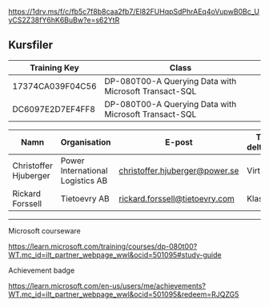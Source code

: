 https://1drv.ms/f/c/fb5c7f8b8caa2fb7/El82FUHqpSdPhrAEq4oVupwB0Bc_UyCS2Z38fY6hK6BuBw?e=s62YtR

Kursfiler
----------------------------------------------------------------------------

| Training Key     | Class                                                 |
| ---------------- | ----------------------------------------------------- |
| 17374CA039F04C56 | DP-080T00-A Querying Data with Microsoft Transact-SQL |
| DC6097E2D7EF4FF8 | DP-080T00-A Querying Data with Microsoft Transact-SQL |

| Namn                  | Organisation                     | E-post                                                                  | Typ av deltagande |
| --------------------- | -------------------------------- | ----------------------------------------------------------------------- | ----------------- |
| Christoffer Hjuberger | Power International Logistics AB | [christoffer.hjuberger@power.se](mailto:christoffer.hjuberger@power.se) | Virtuellt         |
| Rickard Forssell      | Tietoevry AB                     | [rickard.forssell@tietoevry.com](mailto:rickard.forssell@tietoevry.com) | Klassrum          |


--------------------------------------------------------------------------------

Microsoft courseware

https://learn.microsoft.com/training/courses/dp-080t00?WT.mc_id=ilt_partner_webpage_wwl&ocid=501095#study-guide

Achievement badge

https://learn.microsoft.com/en-us/users/me/achievements?WT.mc_id=ilt_partner_webpage_wwl&ocid=501095&redeem=RJQZG5
